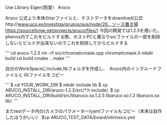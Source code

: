 Use Library
Eigen(割愛）
Aruco

Aruco
公式より本体のtarファイルと、テストデータをdownload(公式http://www.uco.es/investiga/grupos/ava/node/26、ソース置き場 https://sourceforge.net/projects/aruco/files/)
今回の開発では1.2.5を用いた。
phenox内でこれをビルドする際、ホストPCと異なりsrcファイルの一部を削除しないとビルドが出来ないのでこれを削除してからビルドする

'''
cd aruco-1.2.5
rm -rf src/chromaticmask.cpp chromaticmask.h
mkdir build
cd build
cmake ..
make
'''




自分のWorkSpaceにinclude,libフォルダを作成し、　Aruco内のインクルードファイルと
libファイルをコピー

'''
$ cd YOUR_WORK_DIR
$ mkdir include lib
$ cp ARUCO_INSTALL_DIR/aruco-1.2.5/src/*.h include/.
$ cp ARUCO_INSTALL_DIR/build/src/libaruco.so.1.2.5 libaruco.so.1.2 libaruco.so lib/.
'''

またtestデータ内の(カメラのパラメーター)yamlファイルもコピー（本来は自作したほうがいい）
$cp ARUCO_TEST_DATA/board/intrinsics.yml


